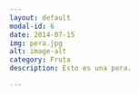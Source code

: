 ```yaml
---
layout: default
modal-id: 6
date: 2014-07-15
img: pera.jpg
alt: image-alt
category: Fruta
description: Esto es una pera.

---
```

